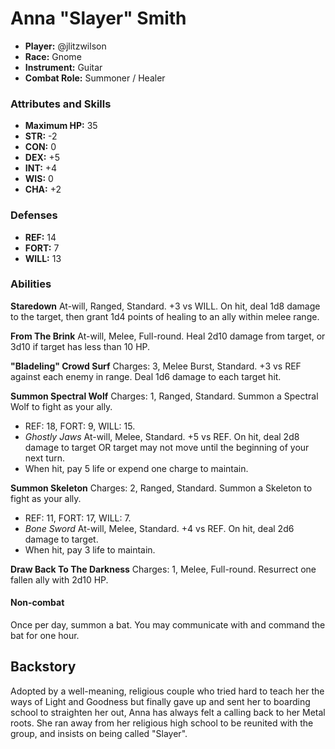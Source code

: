# Anna "Slayer" Smith

 * **Player:** @jlitzwilson
 * **Race:** Gnome
 * **Instrument:** Guitar
 * **Combat Role:** Summoner / Healer

### Attributes and Skills

 * **Maximum HP:** 35
 * **STR:** -2
 * **CON:** 0
 * **DEX:** +5
 * **INT:** +4
 * **WIS:** 0
 * **CHA:** +2

### Defenses

 * **REF:** 14
 * **FORT:** 7
 * **WILL:** 13

### Abilities

**Staredown** At-will, Ranged, Standard. +3 vs WILL. On hit, deal 1d8 damage to the target, then grant 1d4 points of healing to an ally within melee range.

**From The Brink** At-will, Melee, Full-round. Heal 2d10 damage from target, or 3d10 if target has less than 10 HP.

**"Bladeling" Crowd Surf** Charges: 3, Melee Burst, Standard. +3 vs REF against each enemy in range. Deal 1d6 damage to each target hit.

**Summon Spectral Wolf** Charges: 1, Ranged, Standard. Summon a Spectral Wolf to fight as your ally.

 * REF: 18, FORT: 9, WILL: 15.
 * *Ghostly Jaws* At-will, Melee, Standard. +5 vs REF. On hit, deal 2d8 damage to target OR target may not move until the beginning of your next turn.
 * When hit, pay 5 life or expend one charge to maintain.

**Summon Skeleton** Charges: 2, Ranged, Standard. Summon a Skeleton to fight as your ally.

 * REF: 11, FORT: 17, WILL: 7.
 * *Bone Sword* At-will, Melee, Standard. +4 vs REF. On hit, deal 2d6 damage to target.
 * When hit, pay 3 life to maintain.

**Draw Back To The Darkness** Charges: 1, Melee, Full-round. Resurrect one fallen ally with 2d10 HP.

#### Non-combat

Once per day, summon a bat. You may communicate with and command the bat for one hour.

## Backstory

Adopted by a well-meaning, religious couple who tried hard to teach her the ways of Light and Goodness but finally gave up and sent her to boarding school to straighten her out, Anna has always felt a calling back to her Metal roots.  She ran away from her religious high school to be reunited with the group, and insists on being called "Slayer".
